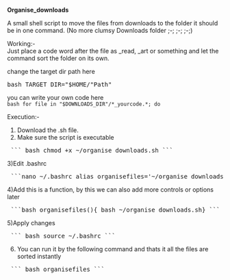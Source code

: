 <b>Organise_downloads</b>  

A small shell script to move the files from downloads to the folder it should be in one command. (No more clumsy Downloads folder ;-; ;-; ;-;)  

Working:-  
Just place a code word after the file as _read, _art or something and let the command sort the folder on its own.  

change the target dir path here
<pre>bash TARGET_DIR="$HOME/"Path"</pre>

you can write your own code here  
```bash for file in "$DOWNLOADS_DIR"/*_yourcode.*; do ```  

Execution:-  
1) Download the .sh file.  
2) Make sure the script is executable  
<pre> ``` bash chmod +x ~/organise_downloads.sh ``` </pre>  
3)Edit .bashrc  
<pre> ```nano ~/.bashrc alias organisefiles='~/organise_downloads.sh' ``` </pre>  
4)Add this is a function, by this we can also add more controls or options later  
<pre> ```bash organisefiles(){ bash ~/organise_downloads.sh} ```</pre>  
5)Apply changes
<pre> ``` bash source ~/.bashrc ```</pre>  
6) You can run it by the following command and thats it all the files are sorted instantly  
<pre> ``` bash organisefiles ``` </pre>
